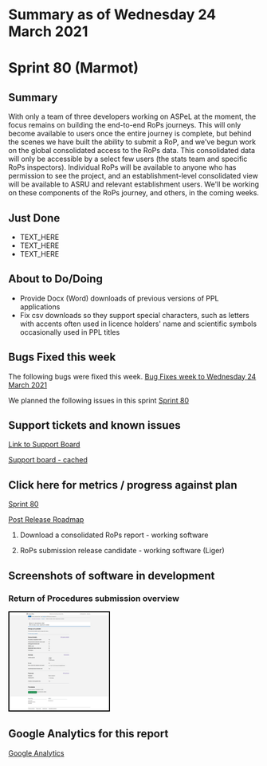 # Summary as of Wednesday 24 March 2021 

# Sprint 80 (Marmot)

## Summary
With only a team of three developers working on ASPeL at the moment, the focus remains on building the end-to-end RoPs journeys. This will only become available to users once the entire journey is complete, but behind the scenes we have built the ability to submit a RoP, and we've begun work on the global consolidated access to the RoPs data. This consolidated data will only be accessible by a select few users (the stats team and specific RoPs inspectors). Individual RoPs will be available to anyone who has permission to see the project, and an establishment-level consolidated view will be available to ASRU and relevant establishment users. We'll be working on these components of the RoPs journey, and others, in the coming weeks.

## Just Done
* TEXT_HERE
* TEXT_HERE
* TEXT_HERE

## About to Do/Doing
* Provide Docx (Word) downloads of previous versions of PPL applications
* Fix csv downloads so they support special characters, such as letters with accents often used in licence holders' name and scientific symbols occasionally used in PPL titles


## Bugs Fixed this week
The following bugs were fixed this week.
[Bug Fixes week to Wednesday 24 March 2021](graphs/bugs24032021.png)

We planned the following issues in this sprint 
[Sprint 80](graphs/sprint24032021.png)

## Support tickets and known issues
[Link to Support Board](https://collaboration.homeoffice.gov.uk/jira/secure/RapidBoard.jspa?rapidView=1717&selectedIssue=ASSB-253)

[Support board - cached](graphs/supportBoard24032021.png)

## Click here for metrics / progress against plan
[Sprint 80](graphs/progress24032021.png)

[Post Release Roadmap](graphs/roadmap24032021.png)

1. Download a consolidated RoPs report - working software

1. RoPs submission release candidate - working software (Liger)

## Screenshots of software in development
### Return of Procedures submission overview
<a href="graphs/proto1_24032021.png"><img src="graphs/proto1_24032021.png" alt="HTML5 Icon" width="200" style="border:2px solid black"></a>
<br>

## Google Analytics for this report
[Google Analytics](graphs/GA24032021.png)

